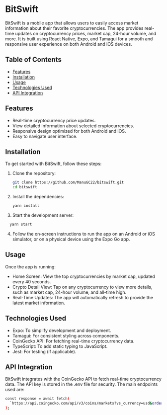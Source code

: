 # BitSwift

BitSwift is a mobile app that allows users to easily access market information about their favorite cryptocurrencies. The app provides real-time updates on cryptocurrency prices, market cap, 24-hour volume, and more. It is built using React Native, Expo, and Tamagui for a smooth and responsive user experience on both Android and iOS devices.

## Table of Contents

- [Features](#features)
- [Installation](#installation)
- [Usage](#usage)
- [Technologies Used](#technologies-used)
- [API Integration](#api-integration)

## Features

- Real-time cryptocurrency price updates.
- View detailed information about selected cryptocurrencies.
- Responsive design optimized for both Android and iOS.
- Easy to navigate user interface.

## Installation

To get started with BitSwift, follow these steps:

1. Clone the repository:
   ```bash
   git clone https://github.com/ManuGC22/bitswift.git
   cd bitswift
   ```
2. Install the dependencies:
   ```bash
   yarn install
   ```
3. Start the development server:

```bash
  yarn start
```

4. Follow the on-screen instructions to run the app on an Android or iOS simulator, or on a physical device using the Expo Go app.

## Usage

Once the app is running:

- Home Screen: View the top cryptocurrencies by market cap, updated every 40 seconds.
- Crypto Detail View: Tap on any cryptocurrency to view more details, such as market cap, 24-hour volume, and all-time high.
- Real-Time Updates: The app will automatically refresh to provide the latest market information.

## Technologies Used

- Expo: To simplify development and deployment.
- Tamagui: For consistent styling across components.
- CoinGecko API: For fetching real-time cryptocurrency data.
- TypeScript: To add static typing to JavaScript.
- Jest: For testing (if applicable).

## API Integration

BitSwift integrates with the CoinGecko API to fetch real-time cryptocurrency data. The API key is stored in the .env file for security. The main endpoints used are:

```bash
const response = await fetch(
  `https://api.coingecko.com/api/v3/coins/markets?vs_currency=usd&order=market_cap_desc&per_page=5&page=1&sparkline=false&x_cg_demo_api_key=${API_KEY}`
);
```
